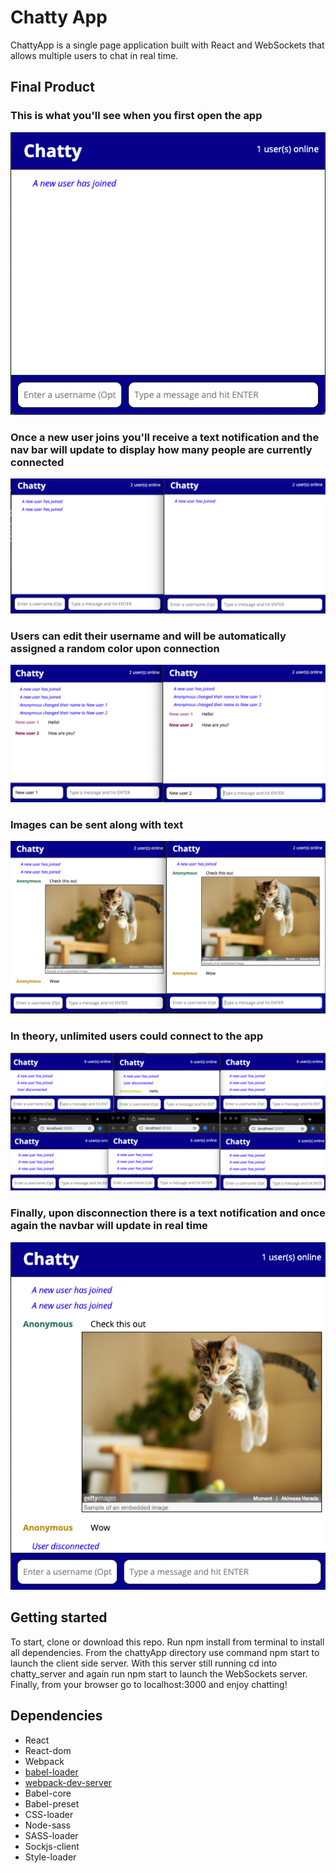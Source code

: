 # Chatty App

ChattyApp is a single page application built with React and WebSockets that allows multiple users to chat in real time.

## Final Product
### This is what you'll see when you first open the app

!['Screenshot of homepage](https://github.com/ronan-f/chattyApp/blob/master/docs/homescreen.png?raw=true)

### Once a new user joins you'll receive a text notification and the nav bar will update to display how many people are currently connected

!['Multiple users screenshot'](https://github.com/ronan-f/chattyApp/blob/master/docs/multipleUsers.png?raw=true)

### Users can edit their username and will be automatically assigned a random color upon connection

!['Change colors and usernames screenshot'](https://github.com/ronan-f/chattyApp/blob/master/docs/changeNamesColors.png)


### Images can be sent along with text
!['Images can be sent along with text'](https://github.com/ronan-f/chattyApp/blob/master/docs/sendImages.png)

### In theory, unlimited users could connect to the app
!['Unlimited users'](https://github.com/ronan-f/chattyApp/blob/master/docs/unlimitedUsers.png?raw=true)

### Finally, upon disconnection there is a text notification and once again the navbar will update in real time

!['User disconnected](https://github.com/ronan-f/chattyApp/blob/master/docs/disconnected.png?raw=true)


## Getting started

To start, clone or download this repo. Run npm install from terminal to install all dependencies. From the chattyApp directory use command npm start to launch the client side server. With this server still running cd into chatty_server and again run npm start to launch the WebSockets server. Finally, from your browser go to localhost:3000 and enjoy chatting!


## Dependencies

* React
* React-dom
* Webpack
* [babel-loader](https://github.com/babel/babel-loader)
* [webpack-dev-server](https://github.com/webpack/webpack-dev-server)
* Babel-core
* Babel-preset
* CSS-loader
* Node-sass
* SASS-loader
* Sockjs-client
* Style-loader

